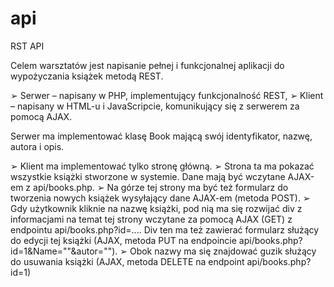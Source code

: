 # api
RST API

Celem warsztatów jest napisanie pełnej
i funkcjonalnej aplikacji do wypożyczania książek
metodą REST.

➢ Serwer – napisany w PHP, implementujący
funkcjonalność REST,
➢ Klient – napisany w HTML-u i JavaScripcie,
komunikujący się z serwerem za pomocą
AJAX.

Serwer ma implementować klasę Book mającą
swój identyfikator, nazwę, autora i opis.

➢ Klient ma implementować tylko stronę główną.
➢ Strona ta ma pokazać wszystkie książki
stworzone w systemie. Dane mają być
wczytane AJAX-em z api/books.php.
➢ Na górze tej strony ma być też formularz do
tworzenia nowych książek wysyłający dane
AJAX-em (metoda POST).
➢ Gdy użytkownik kliknie na nazwę książki, pod nią
ma się rozwijać div z informacjami na temat tej
strony wczytane za pomocą AJAX (GET)
z endpointu api/books.php?id=....
Div ten ma też zawierać formularz służący do
edycji tej książki (AJAX, metoda PUT
na endpoincie
api/books.php?id=1&Name=""&autor="").
➢ Obok nazwy ma się znajdować guzik służący do
usuwania książki (AJAX, metoda DELETE na
endpoint api/books.php?id=1)
